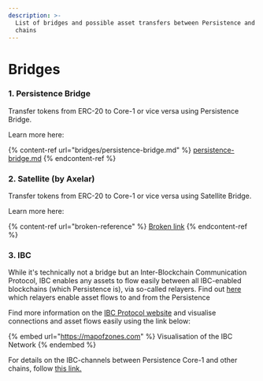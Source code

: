 ```yaml
---
description: >-
  List of bridges and possible asset transfers between Persistence and other
  chains
---
```


# Bridges

### 1. Persistence Bridge

Transfer tokens from ERC-20 to Core-1 or vice versa using Persistence Bridge.

Learn more here:

{% content-ref url="bridges/persistence-bridge.md" %}
[persistence-bridge.md](bridges/persistence-bridge.md)
{% endcontent-ref %}



### 2. Satellite (by Axelar)

Transfer tokens from ERC-20 to Core-1 or vice versa using Satellite Bridge.

Learn more here:

{% content-ref url="broken-reference" %}
[Broken link](broken-reference)
{% endcontent-ref %}



### 3. IBC

While it's technically not a bridge but an Inter-Blockchain Communication Protocol, IBC enables any assets to flow easily between all IBC-enabled blockchains (which Persistence is), via so-called relayers. Find out [here](../build/relayers/ibc-relayers.md) which relayers enable asset flows to and from the Persistence

Find more information on the [IBC Protocol website](https://ibcprotocol.org/) and visualise connections and asset flows easily using the link below:&#x20;

{% embed url="https://mapofzones.com" %}
Visualisation of the IBC Network
{% endembed %}

For details on the IBC-channels between Persistence Core-1 and other chains, follow [this link.](https://mapofzones.com/zones/core-1/peers?columnKey=ibcVolumeIn\&period=24h)

